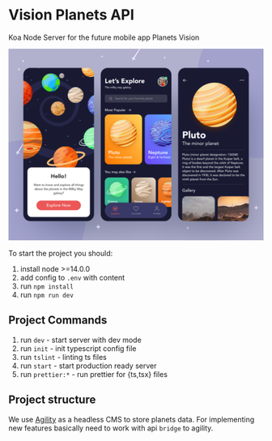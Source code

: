 # Vision Planets API

Koa Node Server for the future mobile app Planets Vision

![future mobile app](./static/images/planet_preview.png)

To start the project you should:

1. install node >=14.0.0
2. add config to `.env` with content
3. run `npm install`
4. run `npm run dev`

## Project Commands

1. run `dev` - start server with dev mode
2. run `init` - init typescript config file
3. run `tslint` - linting ts files
4. run `start` - start production ready server
5. run `prettier:*` - run prettier for {ts,tsx} files

## Project structure

We use [Agility](https://agilitycms.com/) as a headless CMS to store planets data.
For implementing new features basically need to work with api `bridge` to agility.
